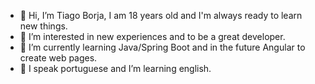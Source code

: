 - 👋 Hi, I’m Tiago Borja, I am 18 years old and I'm always ready to learn new things.
- 👀 I’m interested in new experiences and to be a great developer.
- 🌱 I’m currently learning Java/Spring Boot and in the future Angular to create web pages.
- 📖 I speak portuguese and I’m learning english.
